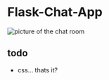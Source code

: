 # Flask-Chat-App
![picture of the chat room](https://github.com/condrint/Flask-Chat-App/blob/master/client/public/githubpic.png)
## todo
* css... thats it?
